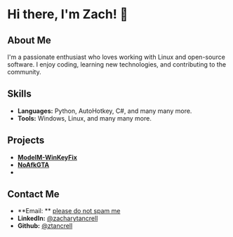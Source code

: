 # Hi there, I'm Zach! 👋

## About Me
I'm a passionate enthusiast who loves working with Linux and open-source software. I enjoy coding, learning new technologies, and contributing to the community.

## Skills
- **Languages:** Python, AutoHotkey, C#, and many many more.
- **Tools:** Windows, Linux, and many many more.

## Projects
- [**ModelM-WinKeyFix**](/ztancrell/ModelM-WinKeyFix)
- [**NoAfkGTA**](/ztancrell/NoAfkGTA)
- 

## Contact Me
- **Email: ** [please do not spam me](zach.tancrell@protonmail.com)
- **LinkedIn:** [@zacharytancrell](https://www.linkedin.com/in/zacharytancrell/)
- **Github:** [@ztancrell](https://www.github.com/ztancrell)
